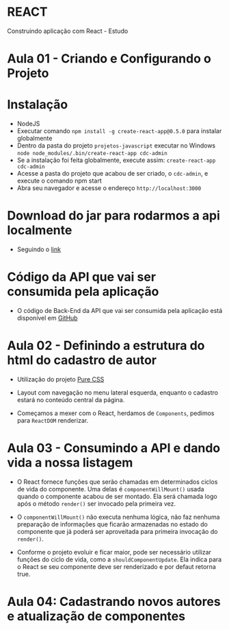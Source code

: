 # REACT
Construindo aplicação com React - Estudo

# Aula 01 - Criando e Configurando o Projeto

# Instalação

* NodeJS
* Executar comando `npm install -g create-react-app@0.5.0` para instalar globalmente
* Dentro da pasta do projeto `projetos-javascript` executar no Windows `node node_modules/.bin/create-react-app cdc-admin`
* Se a instalação foi feita globalmente, execute assim: `create-react-app cdc-admin`
* Acesse a pasta do projeto que acabou de ser criado, o `cdc-admin`, e execute o comando npm start
* Abra seu navegador e acesse o endereço `http://localhost:3000`


# Download do jar para rodarmos a api localmente

* Seguindo o [link](http://bit.ly/jar-api-curso-react)

# Código da API que vai ser consumida pela aplicação

* O código de Back-End da API que vai ser consumida pela aplicação está disponível em [GitHub](https://github.com/alberto-alura/cdcadmin-api)


# Aula 02 - Definindo a estrutura do html do cadastro de autor

* Utilização do projeto [Pure CSS](https://purecss.io/start/)

* Layout com navegação no menu lateral esquerda, enquanto o cadastro estará no conteúdo central da página.

* Começamos a mexer com o React, herdamos de `Components`, pedimos para `ReactDOM` renderizar.

# Aula 03 - Consumindo a API e dando vida a nossa listagem

* O React fornece funções que serão chamadas em determinados ciclos de vida do componente. Uma delas é
`componentWillMount()` usada quando o componente acabou de ser montado. Ela será chamada logo após o
método `render()` ser invocado pela primeira vez.

* O `componentWillMount()` não executa nenhuma lógica, não faz nenhuma preparação de informações que ficarão
armazenadas no estado do componente que já poderá ser aproveitada para primeira invocação do `render()`.

* Conforme o projeto evoluir e ficar maior, pode ser necessário utilizar funções do ciclo de vida, como a
`shouldComponentUpdate`. Ela indica para o React se seu componente deve ser renderizado e por defaut retorna true.

# Aula 04: Cadastrando novos autores e atualização de componentes
